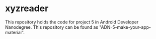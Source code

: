 # xyzreader

This repository holds the code for project 5 in Android Developer Nanodegree. This repository can be found as "ADN-5-make-your-app-material".
